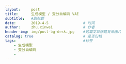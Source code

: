 ```yaml
---
layout:     post
title:      生成模型 / 变分自编码 VAE
subtitle:   #副标题
date:       2019-4-5 				# 时间
author:     zhu.xinwei 		    	# 作者
header-img: img/post-bg-desk.jpg	#这篇文章标题背景图片
catalog: true 						# 是否归档
tags:								#标签
    - 生成模型
    - 变分自编码
    - 
---
```




